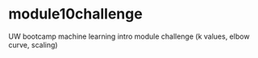 # module10challenge
UW bootcamp machine learning intro module challenge (k values, elbow curve, scaling)
